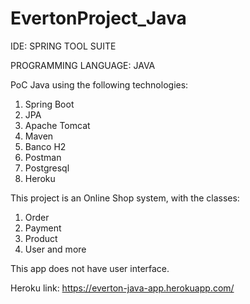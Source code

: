 # EvertonProject_Java

IDE: SPRING TOOL SUITE

PROGRAMMING LANGUAGE: JAVA

PoC Java using the following technologies:
1. Spring Boot
2. JPA
3. Apache Tomcat
4. Maven
5. Banco H2
6. Postman
7. Postgresql
8. Heroku

This project is an Online Shop system, with the classes:
1. Order
2. Payment
3. Product
4. User
and more

This app does not have user interface.

Heroku link: https://everton-java-app.herokuapp.com/
